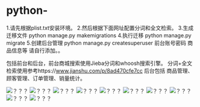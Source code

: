 # python-
1.请先根据plist.txt安装环境。
2.然后根据下面网址配置分词和全文检索。
3.生成迁移文件  python manage.py makemigrations
4.执行迁移  python manage.py migrate
5.创建后台管理 python manage.py createsuperuser
前台账号密码 商品信息等 请自行添加。。


包括前台和后台，前台商城搜索使用Jieba分词和whoosh搜索引擎。
分词+全文检索使用参考https://www.jianshu.com/p/8ad470cfe7cc
后台包括 商品管理、顾客管理、订单管理、销量统计。


![？？？](https://github.com/moranyijiu/python-/raw/master/1.jpg)
![？？？](https://github.com/moranyijiu/python-/raw/master/2.png)
![？？？](https://github.com/moranyijiu/python-/raw/master/3.png)
![？？？](https://github.com/moranyijiu/python-/raw/master/4.png)
![？？？](https://github.com/moranyijiu/python-/raw/master/5.png)
![？？？](https://github.com/moranyijiu/python-/raw/master/6.png)
![？？？](https://github.com/moranyijiu/python-/raw/master/7.png)
![？？？](https://github.com/moranyijiu/python-/raw/master/8.png)
![？？？](https://github.com/moranyijiu/python-/raw/master/9.png)
![？？？](https://github.com/moranyijiu/python-/raw/master/10.png)
